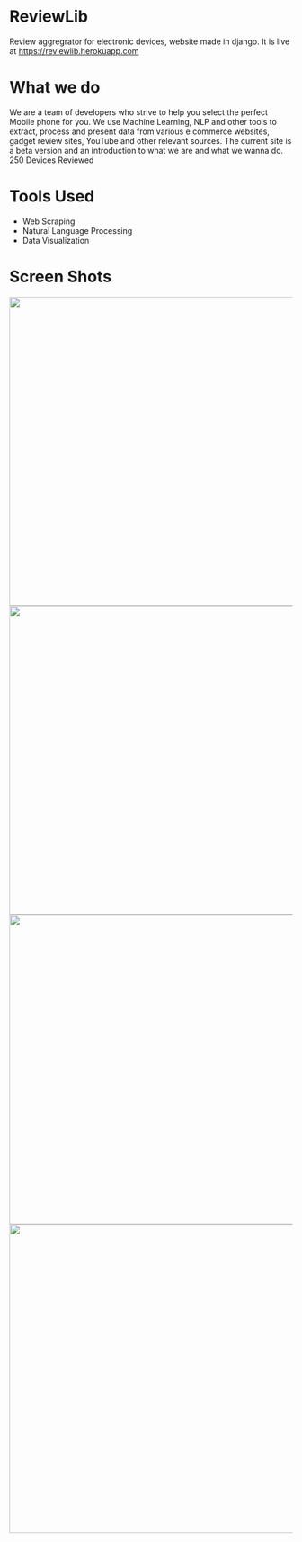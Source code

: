 # ReviewLib
Review aggregrator for electronic devices, website made in django. It is live at https://reviewlib.herokuapp.com

# What we do
We are a team of developers who strive to help you select the perfect Mobile phone for you. We use Machine Learning, NLP and other tools to extract, process and present data from various e commerce websites, gadget review sites, YouTube and other relevant sources. The current site is a beta version and an introduction to what we are and what we wanna do. <br/>
250 Devices Reviewed

# Tools Used
<ul>
  <li>Web Scraping</li>
  <li>Natural Language Processing</li>
  <li>Data Visualization</li>
</ul>

# Screen Shots
<p>
<img src="screenshots/1.png" height="550px" />
<img src="screenshots/2.png" height="550px" />
<img src="screenshots/3.png" height="550px" />
<img src="screenshots/4.png" height="550px" />
</p>